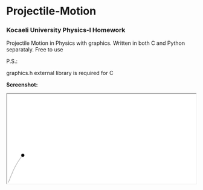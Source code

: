 # Projectile-Motion
### Kocaeli University Physics-I Homework

Projectile Motion in Physics with graphics. Written in both C and Python separataly.
Free to use

P.S.:


graphics.h external library is required for C




**Screenshot:**


![alt text](https://github.com/OFarukCaki/Projectile-Motion/blob/master/Python/EgikAtis.gif?raw=true)
